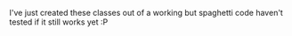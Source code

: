 I've just created these classes out of a working but spaghetti code
haven't tested if it still works yet :P
